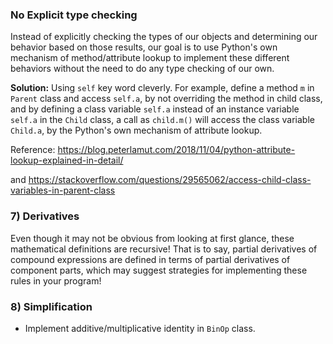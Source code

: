 ### No Explicit type checking
Instead of explicitly checking the types of our objects and determining our behavior based on those results, our goal is to use Python's own mechanism of method/attribute lookup to implement these different behaviors without the need to do any type checking of our own.

**Solution:** Using `self` key word cleverly. For example, define a method `m` in `Parent` class and access `self.a`, by not overriding the method in child class, and by defining a class variable `self.a` instead of an instance variable `self.a` in the `Child` class, a call as `child.m()` will access the class variable `Child.a`, by the Python's own mechanism of attribute lookup.

Reference: https://blog.peterlamut.com/2018/11/04/python-attribute-lookup-explained-in-detail/

and https://stackoverflow.com/questions/29565062/access-child-class-variables-in-parent-class



### 7) Derivatives
Even though it may not be obvious from looking at first glance, these mathematical definitions are recursive! That is to say, partial derivatives of compound expressions are defined in terms of partial derivatives of component parts, which may suggest strategies for implementing these rules in your program!


### 8) Simplification
- Implement additive/multiplicative identity in `BinOp` class. 